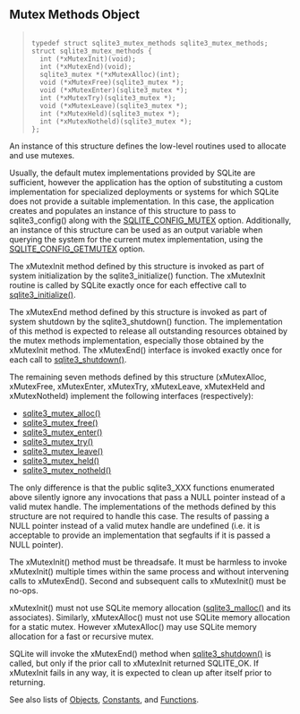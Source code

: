 ## Mutex Methods Object




> ```
> 
> typedef struct sqlite3_mutex_methods sqlite3_mutex_methods;
> struct sqlite3_mutex_methods {
>   int (*xMutexInit)(void);
>   int (*xMutexEnd)(void);
>   sqlite3_mutex *(*xMutexAlloc)(int);
>   void (*xMutexFree)(sqlite3_mutex *);
>   void (*xMutexEnter)(sqlite3_mutex *);
>   int (*xMutexTry)(sqlite3_mutex *);
>   void (*xMutexLeave)(sqlite3_mutex *);
>   int (*xMutexHeld)(sqlite3_mutex *);
>   int (*xMutexNotheld)(sqlite3_mutex *);
> };
> 
> ```



An instance of this structure defines the low\-level routines
used to allocate and use mutexes.


Usually, the default mutex implementations provided by SQLite are
sufficient, however the application has the option of substituting a custom
implementation for specialized deployments or systems for which SQLite
does not provide a suitable implementation. In this case, the application
creates and populates an instance of this structure to pass
to sqlite3\_config() along with the [SQLITE\_CONFIG\_MUTEX](../c3ref/c_config_covering_index_scan.html#sqliteconfigmutex) option.
Additionally, an instance of this structure can be used as an
output variable when querying the system for the current mutex
implementation, using the [SQLITE\_CONFIG\_GETMUTEX](../c3ref/c_config_covering_index_scan.html#sqliteconfiggetmutex) option.


The xMutexInit method defined by this structure is invoked as
part of system initialization by the sqlite3\_initialize() function.
The xMutexInit routine is called by SQLite exactly once for each
effective call to [sqlite3\_initialize()](../c3ref/initialize.html).


The xMutexEnd method defined by this structure is invoked as
part of system shutdown by the sqlite3\_shutdown() function. The
implementation of this method is expected to release all outstanding
resources obtained by the mutex methods implementation, especially
those obtained by the xMutexInit method. The xMutexEnd()
interface is invoked exactly once for each call to [sqlite3\_shutdown()](../c3ref/initialize.html).


The remaining seven methods defined by this structure (xMutexAlloc,
xMutexFree, xMutexEnter, xMutexTry, xMutexLeave, xMutexHeld and
xMutexNotheld) implement the following interfaces (respectively):


* [sqlite3\_mutex\_alloc()](../c3ref/mutex_alloc.html)
* [sqlite3\_mutex\_free()](../c3ref/mutex_alloc.html)
* [sqlite3\_mutex\_enter()](../c3ref/mutex_alloc.html)
* [sqlite3\_mutex\_try()](../c3ref/mutex_alloc.html)
* [sqlite3\_mutex\_leave()](../c3ref/mutex_alloc.html)
* [sqlite3\_mutex\_held()](../c3ref/mutex_held.html)
* [sqlite3\_mutex\_notheld()](../c3ref/mutex_held.html)



The only difference is that the public sqlite3\_XXX functions enumerated
above silently ignore any invocations that pass a NULL pointer instead
of a valid mutex handle. The implementations of the methods defined
by this structure are not required to handle this case. The results
of passing a NULL pointer instead of a valid mutex handle are undefined
(i.e. it is acceptable to provide an implementation that segfaults if
it is passed a NULL pointer).


The xMutexInit() method must be threadsafe. It must be harmless to
invoke xMutexInit() multiple times within the same process and without
intervening calls to xMutexEnd(). Second and subsequent calls to
xMutexInit() must be no\-ops.


xMutexInit() must not use SQLite memory allocation ([sqlite3\_malloc()](../c3ref/free.html)
and its associates). Similarly, xMutexAlloc() must not use SQLite memory
allocation for a static mutex. However xMutexAlloc() may use SQLite
memory allocation for a fast or recursive mutex.


SQLite will invoke the xMutexEnd() method when [sqlite3\_shutdown()](../c3ref/initialize.html) is
called, but only if the prior call to xMutexInit returned SQLITE\_OK.
If xMutexInit fails in any way, it is expected to clean up after itself
prior to returning.


See also lists of
 [Objects](../c3ref/objlist.html),
 [Constants](../c3ref/constlist.html), and
 [Functions](../c3ref/funclist.html).


